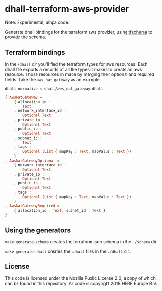 # dhall-terraform-aws-provider

Note: Experimental, alhpa code.

Generate dhall bindings for the terraform aws provider, using [tfschema](https://github.com/minamijoyo/tfschema) to provide the schema.

## Terraform bindings

In the `/dhall` dir you'll find the terraform types for aws resources. Each dhall file exports a records of all the types it makes to create an aws resource. Those resources in made by merging their optional and required fields. Take the `aws_nat_gateway` as an example.

```bash
dhall normalize < dhall/aws_nat_gateway.dhall
```

```haskell
{ AwsNatGateway =
    { allocation_id :
        Text
    , network_interface_id :
        Optional Text
    , private_ip :
        Optional Text
    , public_ip :
        Optional Text
    , subnet_id :
        Text
    , tags :
        Optional (List { mapKey : Text, mapValue : Text })
    }
, AwsNatGatewayOptional =
    { network_interface_id :
        Optional Text
    , private_ip :
        Optional Text
    , public_ip :
        Optional Text
    , tags :
        Optional (List { mapKey : Text, mapValue : Text })
    }
, AwsNatGatewayRequired =
    { allocation_id : Text, subnet_id : Text }
}
```

## Using the generators

`make generate-schema` creates the terraform json schema in the `./schema` dir.

`make generate-dhall` creates the `.dhall` files in the `./dhall` dir.

## License

This code is licensed under the Mozilla Public License 2.0, a copy of which can be found in this repository. All code is copyright 2018 HERE Europe B.V.
